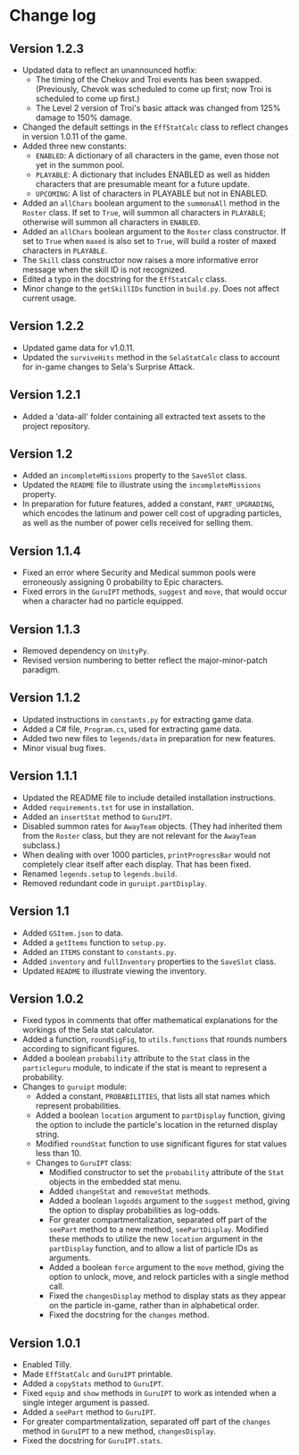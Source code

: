 # Change log

## Version 1.2.3

* Updated data to reflect an unannounced hotfix:
    - The timing of the Chekov and Troi events has been swapped. (Previously, Chevok was scheduled to come up first; now Troi is scheduled to come up first.)
    - The Level 2 version of Troi's basic attack was changed from 125% damage to 150% damage.
* Changed the default settings in the `EffStatCalc` class to reflect changes in version 1.0.11 of the game.
* Added three new constants:
    - `ENABLED`: A dictionary of all characters in the game, even those not yet in the summon pool.
    - `PLAYABLE`: A dictionary that includes ENABLED as well as hidden characters that are presumable meant for a future update.
    - `UPCOMING`: A list of characters in PLAYABLE but not in ENABLED.
* Added an `allChars` boolean argument to the `summonaAll` method in the `Roster` class. If set to `True`, will summon all characters in `PLAYABLE`; otherwise will summon all characters in `ENABLED`.
* Added an `allChars` boolean argument to the `Roster` class constructor. If set to `True` when `maxed` is also set to `True`, will build a roster of maxed characters in `PLAYABLE`.
* The `Skill` class constructor now raises a more informative error message when the skill ID is not recognized.
* Edited a typo in the docstring for the `EffStatCalc` class.
* Minor change to the `getSkillIDs` function in `build.py`. Does not affect current usage.

## Version 1.2.2

* Updated game data for v1.0.11.
* Updated the `surviveHits` method in the `SelaStatCalc` class to account for in-game changes to Sela's Surprise Attack.

## Version 1.2.1

* Added a 'data-all' folder containing all extracted text assets to the project repository.

## Version 1.2

* Added an `incompleteMissions` property to the `SaveSlot` class.
* Updated the `README` file to illustrate using the `incompleteMissions` property.
* In preparation for future features, added a constant, `PART_UPGRADING`, which encodes the latinum and power cell cost of upgrading particles, as well as the number of power cells received for selling them.

## Version 1.1.4

* Fixed an error where Security and Medical summon pools were erroneously assigning 0 probability to Epic characters.
* Fixed errors in the `GuruIPT` methods, `suggest` and `move`, that would occur when a character had no particle equipped.

## Version 1.1.3

* Removed dependency on `UnityPy`.
* Revised version numbering to better reflect the major-minor-patch paradigm.

## Version 1.1.2

* Updated instructions in `constants.py` for extracting game data.
* Added a C# file, `Program.cs`, used for extracting game data.
* Added two new files to `legends/data` in preparation for new features.
* Minor visual bug fixes.

## Version 1.1.1

* Updated the README file to include detailed installation instructions.
* Added `requirements.txt` for use in installation.
* Added an `insertStat` method to `GuruIPT`.
* Disabled summon rates for `AwayTeam` objects. (They had inherited them from the `Roster` class, but they are not relevant for the `AwayTeam` subclass.)
* When dealing with over 1000 particles, `printProgressBar` would not completely clear itself after each display. That has been fixed.
* Renamed `legends.setup` to `legends.build`.
* Removed redundant code in `guruipt.partDisplay`.

## Version 1.1

* Added `GSItem.json` to data.
* Added a `getItems` function to `setup.py`.
* Added an `ITEMS` constant to `constants.py`.
* Added `inventory` and `fullInventory` properties to the `SaveSlot` class.
* Updated `README` to illustrate viewing the inventory.

## Version 1.0.2

* Fixed typos in comments that offer mathematical explanations for the workings of the Sela stat calculator.
* Added a function, `roundSigFig`, to `utils.functions` that rounds numbers according to significant figures.
* Added a boolean `probability` attribute to the `Stat` class in the `particleguru` module, to indicate if the stat is meant to represent a probability.
* Changes to `guruipt` module:
    - Added a constant, `PROBABILITIES`, that lists all stat names which represent probabilities.
    - Added a boolean `location` argument to `partDisplay` function, giving the option to include the particle's location in the returned display string.
    - Modified `roundStat` function to use significant figures for stat values less than 10.
    - Changes to `GuruIPT` class:
        + Modified constructor to set the `probability` attribute of the `Stat` objects in the embedded stat menu.
        + Added `changeStat` and `removeStat` methods.
        + Added a boolean `logodds` argument to the `suggest` method, giving the option to display probabilities as log-odds.
        + For greater compartmentalization, separated off part of the `seePart` method to a new method, `seePartDisplay`. Modified these methods to utilize the new `location` argument in the `partDisplay` function, and to allow a list of particle IDs as arguments.
        + Added a boolean `force` argument to the `move` method, giving the option to unlock, move, and relock particles with a single method call.
        + Fixed the `changesDisplay` method to display stats as they appear on the particle in-game, rather than in alphabetical order.
        + Fixed the docstring for the `changes` method.

## Version 1.0.1

* Enabled Tilly.
* Made `EffStatCalc` and `GuruIPT` printable.
* Added a `copyStats` method to `GuruIPT`.
* Fixed `equip` and `show` methods in `GuruIPT` to work as intended when a single integer argument is passed.
* Added a `seePart` method to `GuruIPT`.
* For greater compartmentalization, separated off part of the `changes` method in `GuruIPT` to a new method, `changesDisplay`.
* Fixed the docstring for `GuruIPT.stats`.
